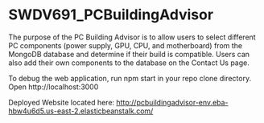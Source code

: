 # SWDV691_PCBuildingAdvisor

The purpose of the PC Building Advisor is to allow users to select different PC components (power supply, GPU, CPU, and motherboard) from the MongoDB database and determine if their build is compatible. Users can also add their own components to the database on the Contact Us page.

To debug the web application, run npm start in your repo clone directory.
Open http://localhost:3000

Deployed Website located here: http://pcbuildingadvisor-env.eba-hbw4u6d5.us-east-2.elasticbeanstalk.com/
